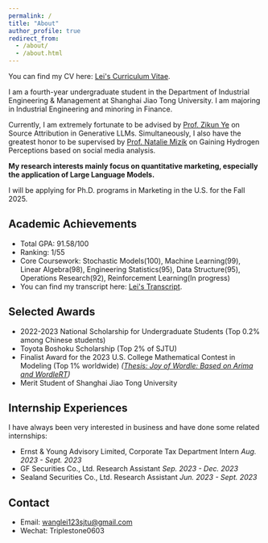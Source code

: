 ```yaml
---
permalink: /
title: "About"
author_profile: true
redirect_from: 
  - /about/
  - /about.html
---
```



You can find my CV here: [Lei's Curriculum Vitae](../Lei_CV_latex.pdf).

I am a fourth-year undergraduate student in the Department of Industrial Engineering & Management at Shanghai Jiao Tong University. I am majoring in Industrial Engineering and minoring in Finance.

Currently, I am extremely fortunate to be advised by [Prof. Zikun Ye](https://zikunye.com/) on Source Attribution in Generative LLMs. Simultaneously, I also have the greatest honor to be supervised by [Prof. Natalie Mizik](https://foster.uw.edu/faculty-research/directory/natalie-mizik/) on Gaining Hydrogen Perceptions based on social media analysis. 

**My research interests mainly focus on quantitative marketing, especially the application of Large Language Models.**

I will be applying for Ph.D. programs in Marketing in the U.S. for the Fall 2025.

Academic Achievements
------
* Total GPA: 91.58/100
* Ranking: 1/55
* Core Coursework: Stochastic Models(100), Machine Learning(99), Linear Algebra(98), Engineering Statistics(95), Data Structure(95), Operations Research(92), Reinforcement Learning(In progress)
* You can find my transcript here: [Lei's Transcript](../files/Lei_Transcript.pdf).

Selected Awards
------
* 2022-2023 National Scholarship for Undergraduate Students (Top 0.2% among Chinese students)
* Toyota Boshoku Scholarship (Top 2% of SJTU)
* Finalist Award for the 2023 U.S. College Mathematical Contest in Modeling (Top 1% worldwide) _([Thesis: Joy of Wordle: Based on Arima and WordleRT](../files/2312998.pdf))_
* Merit Student of Shanghai Jiao Tong University

Internship Experiences
------
I have always been very interested in business and have done some related internships:
* Ernst & Young Advisory Limited, Corporate Tax Department Intern                                 _Aug. 2023 - Sept. 2023_
* GF Securities Co., Ltd.   Research Assistant                                                  _Sep. 2023 - Dec. 2023_
* Sealand Securities Co., Ltd. Research Assistant                                             _Jun. 2023 - Sept. 2023_

Contact
------
* Email: wanglei123sjtu@gmail.com
* Wechat: Triplestone0603
